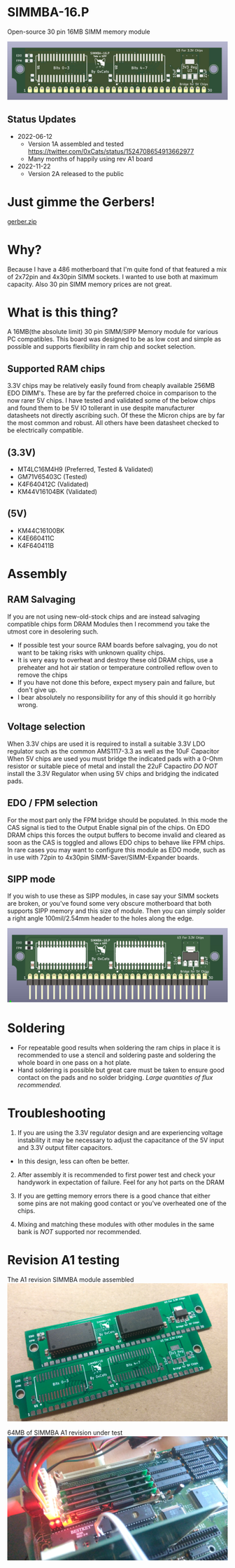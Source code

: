 # SIMMBA-16.P
Open-source 30 pin 16MB SIMM memory module

![16MB_SIPPM_30_A2_front)](Images/16MB_SIPPM_30_A2_front.jpg)

## Status Updates
* 2022-06-12
  * Version 1A assembled and tested
    https://twitter.com/0xCats/status/1524708654913662977
  * Many months of happily using rev A1 board
* 2022-11-22
  * Version 2A released to the public

# Just gimme the Gerbers!
[gerber.zip](https://raw.githubusercontent.com/rigred/SIMMBA-16/main/production/gerber.zip)

# Why?
Because I have a 486 motherboard that I'm quite fond of that featured a mix of 2x72pin and 4x30pin SIMM sockets.
I wanted to use both at maximum capacity. Also 30 pin SIMM memory prices are not great.

# What is this thing?
A 16MB(the absolute limit) 30 pin SIMM/SIPP Memory module for various PC compatibles. 
This board was designed to be as low cost and simple as possible and supports flexibility in ram chip and socket selection.

## Supported RAM chips

3.3V chips may be relatively easily found from cheaply available 256MB EDO DIMM's.
These are by far the preferred choice in comparison to the now rarer 5V chips. 
I have tested and validated some of the below chips and found them to be 5V IO tollerant in use despite manufacturer datasheets not directly ascribing such.
Of these the Micron chips are by far the most common and robust. All others have been datasheet checked to be electrically compatible. 
## (3.3V) 
  * MT4LC16M4H9 (Preferred, Tested & Validated)
  * GM71V65403C (Tested)
  * K4F640412C (Validated)
  * KM44V16104BK (Validated)
## (5V)   
  * KM44C16100BK 
  * K4E660411C
  * K4F640411B

# Assembly

## RAM Salvaging
If you are not using new-old-stock chips and are instead salvaging compatible chips form DRAM Modules then I recommend you take the utmost core in desolering such.
* If possible test your source RAM boards before salvaging, you do not want to be taking risks with unknown quality chips.
* It is very easy to overheat and destroy these old DRAM chips, use a preheater and hot air station or temperature controlled reflow oven to remove the chips
* If you have not done this before, expect mysery pain and failure, but don't give up. 
* I bear absolutely no responsibility for any of this should it go horribly wrong.

## Voltage selection
When 3.3V chips are used it is required to install a suitable 3.3V LDO regulator such as the common AMS1117-3.3 as well as the 10uF Capacitor
When 5V chips are used you must bridge the indicated pads with a 0-Ohm resistor or suitable piece of metal and install the 22uF Capactiro
_DO NOT_ install the 3.3V Regulator when using 5V chips and bridging the indicated pads.

## EDO / FPM selection
For the most part only the FPM bridge should be populated. In this mode the CAS signal is tied to the Output Enable signal pin of the chips.
On EDO DRAM chips this forces the output buffers to become invalid and cleared as soon as the CAS is toggled and allows EDO chips to behave like FPM chips.
In rare cases you may want to configure this module as EDO mode, such as in use with 72pin to 4x30pin SIMM-Saver/SIMM-Expander boards.

## SIPP mode
If you wish to use these as SIPP modules, in case say your SIMM sockets are broken, or you've found some very obscure motherboard that both supports SIPP memory and this size of module. Then you can simply solder a right angle 100mil/2.54mm header to the holes along the edge. 

![SIPP_Module)](Images/SIPP_Module.jpg)

# Soldering 
* For repeatable good results when soldering the ram chips in place it is recommended to use a stencil and soldering paste and soldering the whole board in one pass on a hot plate.
* Hand soldering is possible but great care must be taken to ensure good contact on the pads and no solder bridging. *Large quantities of flux recommended.*

# Troubleshooting

1) If you are using the 3.3V regulator design and are experiencing voltage instability it may be necessary to adjust the capacitance of the 5V input and 3.3V output filter capacitors. 
 * In this design, less can often be better.

2) After assembly it is recommended to first power test and check your handywork in expectation of failure. Feel for any hot parts on the DRAM

3) If you are getting memory errors there is a good chance that either some pins are not making good contact or you've overheated one of the chips. 

4) Mixing and matching these modules with other modules in the same bank is _NOT_ supported nor recommended.

# Revision A1 testing

The A1 revision SIMMBA module assembled
![SIMMBA-A1_Assembly](Images/SIMMBA-A1_Assembly.webp)

64MB of SIMMBA A1 revision under test
![SIMMBA-A1_Testing](Images/SIMMBA-A1_Testing.webp)

